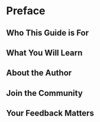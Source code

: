 # Preface


## Who This Guide is For


## What You Will Learn


## About the Author


## Join the Community


## Your Feedback Matters